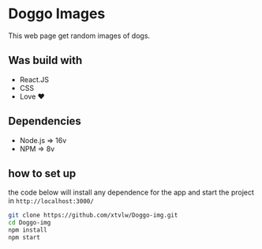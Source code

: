 # Doggo Images

This web page get random images of dogs.

## Was build with
- React.JS
- CSS
- Love ❤️

## Dependencies
- Node.js => 16v
- NPM => 8v

## how to set up
the code below will install any dependence for the app and start the project in `http://localhost:3000/`

```bash
git clone https://github.com/xtvlw/Doggo-img.git
cd Doggo-img
npm install
npm start
```
